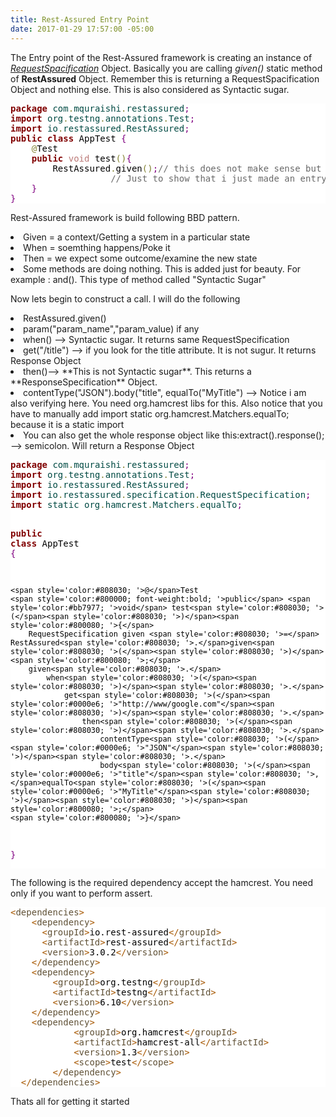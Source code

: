```yaml
---
title: Rest-Assured Entry Point
date: 2017-01-29 17:57:00 -05:00
---
```


The Entry point of the Rest-Assured framework is creating an instance of *<u>RequestSpacification</u>* Object. Basically you are calling *given()* static method of **RestAssured** Object. Remember this is returning a RequestSpacification Object and nothing else. This is also considered as Syntactic sugar. 
<p>
<pre style='color:#000000;background:#ffffff;'><span style='color:#800000; font-weight:bold; '>package</span><span style='color:#004a43; '> com</span><span style='color:#808030; '>.</span><span style='color:#004a43; '>mquraishi</span><span style='color:#808030; '>.</span><span style='color:#004a43; '>restassured</span><span style='color:#800080; '>;</span>
<span style='color:#800000; font-weight:bold; '>import</span><span style='color:#004a43; '> org</span><span style='color:#808030; '>.</span><span style='color:#004a43; '>testng</span><span style='color:#808030; '>.</span><span style='color:#004a43; '>annotations</span><span style='color:#808030; '>.</span><span style='color:#004a43; '>Test</span><span style='color:#800080; '>;</span>
<span style='color:#800000; font-weight:bold; '>import</span><span style='color:#004a43; '> io</span><span style='color:#808030; '>.</span><span style='color:#004a43; '>restassured</span><span style='color:#808030; '>.</span><span style='color:#004a43; '>RestAssured</span><span style='color:#800080; '>;</span>
<span style='color:#800000; font-weight:bold; '>public</span> <span style='color:#800000; font-weight:bold; '>class</span> AppTest <span style='color:#800080; '>{</span>
	<span style='color:#808030; '>@</span>Test
	<span style='color:#800000; font-weight:bold; '>public</span> <span style='color:#bb7977; '>void</span> test<span style='color:#808030; '>(</span><span style='color:#808030; '>)</span><span style='color:#800080; '>{</span>
		RestAssured<span style='color:#808030; '>.</span>given<span style='color:#808030; '>(</span><span style='color:#808030; '>)</span><span style='color:#800080; '>;</span><span style='color:#696969; '>// this does not make sense but </span>
				   <span style='color:#696969; '>// Just to show that i just made an entry point</span>
	<span style='color:#800080; '>}</span>
<span style='color:#800080; '>}</span>
</pre>
</p>
<p> Rest-Assured framework is build following BBD pattern.</p>
<p><li> Given = a context/Getting a system in a particular state</li>
<li>When = soemthing happens/Poke it</li>
<li>Then = we expect some outcome/examine the new state</li>
<li>Some methods are doing nothing. This is added just for beauty. For example : and(). This type of method called "Syntactic Sugar"</li>
</p> 
<p> Now lets begin to construct a call. I will do the following</p>
<li>RestAssured.given()</li>
<li>param("param_name","param_value) if any</li>
<li>when() --> Syntactic sugar. It returns same RequestSpecification</li>
<li>get("/title") --> if you look for the title attribute. It is not sugur. It returns Response Object</li>
<li> then()--> **This is not Syntactic sugar**. This returns a **ResponseSpecification** Object.</li>
<li>contentType("JSON").body("title", equalTo("MyTitle") --> Notice i am also verifying here. You need org.hamcrest libs  for this. Also notice that you have to manually add import static org.hamcrest.Matchers.equalTo; because it is a static import</li>
<li>You can also get the whole response object like this:extract().response(); --> semicolon. Will return a Response Object</li>
<pre style='color:#000000;background:#ffffff;'><span style='color:#800000; font-weight:bold; '>package</span><span style='color:#004a43; '> com</span><span style='color:#808030; '>.</span><span style='color:#004a43; '>mquraishi</span><span style='color:#808030; '>.</span><span style='color:#004a43; '>restassured</span><span style='color:#800080; '>;</span>
<span style='color:#800000; font-weight:bold; '>import</span><span style='color:#004a43; '> org</span><span style='color:#808030; '>.</span><span style='color:#004a43; '>testng</span><span style='color:#808030; '>.</span><span style='color:#004a43; '>annotations</span><span style='color:#808030; '>.</span><span style='color:#004a43; '>Test</span><span style='color:#800080; '>;</span>
<span style='color:#800000; font-weight:bold; '>import</span><span style='color:#004a43; '> io</span><span style='color:#808030; '>.</span><span style='color:#004a43; '>restassured</span><span style='color:#808030; '>.</span><span style='color:#004a43; '>RestAssured</span><span style='color:#800080; '>;</span>
<span style='color:#800000; font-weight:bold; '>import</span><span style='color:#004a43; '> io</span><span style='color:#808030; '>.</span><span style='color:#004a43; '>restassured</span><span style='color:#808030; '>.</span><span style='color:#004a43; '>specification</span><span style='color:#808030; '>.</span><span style='color:#004a43; '>RequestSpecification</span><span style='color:#800080; '>;</span>
<span style='color:#800000; font-weight:bold; '>import</span><span style='color:#004a43; '> static org</span><span style='color:#808030; '>.</span><span style='color:#004a43; '>hamcrest</span><span style='color:#808030; '>.</span><span style='color:#004a43; '>Matchers</span><span style='color:#808030; '>.</span><span style='color:#004a43; '>equalTo</span><span style='color:#800080; '>;</span>

<span style='color:#800000; font-weight:bold; '>public</span> <span style='color:#800000; font-weight:bold; '>class</span> AppTest <span style='color:#800080; '>{</span>
 
	<span style='color:#808030; '>@</span>Test
	<span style='color:#800000; font-weight:bold; '>public</span> <span style='color:#bb7977; '>void</span> test<span style='color:#808030; '>(</span><span style='color:#808030; '>)</span><span style='color:#800080; '>{</span>
		RequestSpecification given <span style='color:#808030; '>=</span> RestAssured<span style='color:#808030; '>.</span>given<span style='color:#808030; '>(</span><span style='color:#808030; '>)</span><span style='color:#800080; '>;</span>
		given<span style='color:#808030; '>.</span>
			when<span style='color:#808030; '>(</span><span style='color:#808030; '>)</span><span style='color:#808030; '>.</span>
				get<span style='color:#808030; '>(</span><span style='color:#0000e6; '>"http://www/google.com"</span><span style='color:#808030; '>)</span><span style='color:#808030; '>.</span>
					then<span style='color:#808030; '>(</span><span style='color:#808030; '>)</span><span style='color:#808030; '>.</span>
						contentType<span style='color:#808030; '>(</span><span style='color:#0000e6; '>"JSON"</span><span style='color:#808030; '>)</span><span style='color:#808030; '>.</span>
						body<span style='color:#808030; '>(</span><span style='color:#0000e6; '>"title"</span><span style='color:#808030; '>,</span>equalTo<span style='color:#808030; '>(</span><span style='color:#0000e6; '>"MyTitle"</span><span style='color:#808030; '>)</span><span style='color:#808030; '>)</span><span style='color:#800080; '>;</span>
	<span style='color:#800080; '>}</span>
<span style='color:#800080; '>}</span>
</pre>
<p> The following is the required dependency accept the hamcrest. You need only if you want to perform assert.</p>
<pre style='color:#000000;background:#ffffff;'><span style='color:#a65700; '>&lt;</span><span style='color:#5f5035; '>dependencies</span><span style='color:#a65700; '>></span>
    <span style='color:#a65700; '>&lt;</span><span style='color:#5f5035; '>dependency</span><span style='color:#a65700; '>></span>
      <span style='color:#a65700; '>&lt;</span><span style='color:#5f5035; '>groupId</span><span style='color:#a65700; '>></span>io.rest-assured<span style='color:#a65700; '>&lt;/</span><span style='color:#5f5035; '>groupId</span><span style='color:#a65700; '>></span>
      <span style='color:#a65700; '>&lt;</span><span style='color:#5f5035; '>artifactId</span><span style='color:#a65700; '>></span>rest-assured<span style='color:#a65700; '>&lt;/</span><span style='color:#5f5035; '>artifactId</span><span style='color:#a65700; '>></span>
      <span style='color:#a65700; '>&lt;</span><span style='color:#5f5035; '>version</span><span style='color:#a65700; '>></span>3.0.2<span style='color:#a65700; '>&lt;/</span><span style='color:#5f5035; '>version</span><span style='color:#a65700; '>></span>
    <span style='color:#a65700; '>&lt;/</span><span style='color:#5f5035; '>dependency</span><span style='color:#a65700; '>></span>
    <span style='color:#a65700; '>&lt;</span><span style='color:#5f5035; '>dependency</span><span style='color:#a65700; '>></span>
    	<span style='color:#a65700; '>&lt;</span><span style='color:#5f5035; '>groupId</span><span style='color:#a65700; '>></span>org.testng<span style='color:#a65700; '>&lt;/</span><span style='color:#5f5035; '>groupId</span><span style='color:#a65700; '>></span>
    	<span style='color:#a65700; '>&lt;</span><span style='color:#5f5035; '>artifactId</span><span style='color:#a65700; '>></span>testng<span style='color:#a65700; '>&lt;/</span><span style='color:#5f5035; '>artifactId</span><span style='color:#a65700; '>></span>
    	<span style='color:#a65700; '>&lt;</span><span style='color:#5f5035; '>version</span><span style='color:#a65700; '>></span>6.10<span style='color:#a65700; '>&lt;/</span><span style='color:#5f5035; '>version</span><span style='color:#a65700; '>></span>
    <span style='color:#a65700; '>&lt;/</span><span style='color:#5f5035; '>dependency</span><span style='color:#a65700; '>></span>
    <span style='color:#a65700; '>&lt;</span><span style='color:#5f5035; '>dependency</span><span style='color:#a65700; '>></span>
            <span style='color:#a65700; '>&lt;</span><span style='color:#5f5035; '>groupId</span><span style='color:#a65700; '>></span>org.hamcrest<span style='color:#a65700; '>&lt;/</span><span style='color:#5f5035; '>groupId</span><span style='color:#a65700; '>></span>
            <span style='color:#a65700; '>&lt;</span><span style='color:#5f5035; '>artifactId</span><span style='color:#a65700; '>></span>hamcrest-all<span style='color:#a65700; '>&lt;/</span><span style='color:#5f5035; '>artifactId</span><span style='color:#a65700; '>></span>
            <span style='color:#a65700; '>&lt;</span><span style='color:#5f5035; '>version</span><span style='color:#a65700; '>></span>1.3<span style='color:#a65700; '>&lt;/</span><span style='color:#5f5035; '>version</span><span style='color:#a65700; '>></span>
            <span style='color:#a65700; '>&lt;</span><span style='color:#5f5035; '>scope</span><span style='color:#a65700; '>></span>test<span style='color:#a65700; '>&lt;/</span><span style='color:#5f5035; '>scope</span><span style='color:#a65700; '>></span>
        <span style='color:#a65700; '>&lt;/</span><span style='color:#5f5035; '>dependency</span><span style='color:#a65700; '>></span>
  <span style='color:#a65700; '>&lt;/</span><span style='color:#5f5035; '>dependencies</span><span style='color:#a65700; '>></span>
</pre>
<p> Thats all for getting it started </p>
